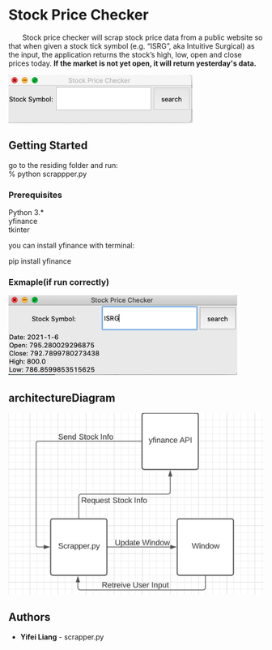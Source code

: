 # Stock Price Checker
&nbsp; &nbsp; &nbsp;    &nbsp;Stock price checker will scrap stock price data from a public website so that when given a stock tick symbol (e.g. “ISRG”, aka Intuitive Surgical) as the input, the application returns the stock’s high, low, open and close prices today. **If the market is not yet open, it will return yesterday's data.**

![](gui.png) 


## Getting Started
go to the residing folder and run:  
    % python scrappper.py  

### Prerequisites

Python 3.*  
yfinance  
tkinter  

you can install yfinance with terminal:

pip install yfinance

      
    
### Exmaple(if run correctly)

![](example.png)

## architectureDiagram
![](architectureDiagram.png)
## Authors

* **Yifei Liang** - scrapper.py

